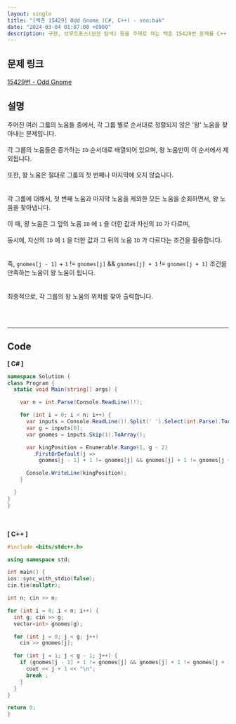 ```yaml
---
layout: single
title: "[백준 15429] Odd Gnome (C#, C++) - soo:bak"
date: "2024-03-04 01:07:00 +0900"
description: 구현, 브루트포스(완전 탐색) 등을 주제로 하는 백준 15429번 문제를 C++ C# 으로 풀이 및 해설
---
```


## 문제 링크
  [15429번 - Odd Gnome](https://www.acmicpc.net/problem/15429)

## 설명
주어진 여러 그룹의 노움들 중에서, 각 그룹 별로 순서대로 정렬되지 않은 '왕' 노움을 찾아내는 문제입니다.<br>
<br>
각 그룹의 노움들은 증가하는 `ID` 순서대로 배열되어 있으며, 왕 노움만이 이 순서에서 제외됩니다.<br>
<br>
또한, 왕 노움은 절대로 그룹의 첫 번째나 마지막에 오지 않습니다.<br>
<br>
<br>
각 그룹에 대해서, 첫 번째 노움과 마지막 노움을 제외한 모든 노움을 순회하면서, 왕 노움을 찾아냅니다.<br>
<br>
이 때, 왕 노움은 그 앞의 노움 `ID` 에 `1` 을 더한 값과 자신의 `ID` 가 다르며,<br>
<br>
동시에, 자신의 `ID` 에 `1` 을 더한 값과 그 뒤의 노움 `ID` 가 다르다는 조건을 활용합니다.<br>
<br>
<br>
즉, `gnomes[j - 1]` + `1` != `gnomes[j]` && `gnomes[j] + 1` != `gnomes[j + 1]` 조건을 만족하는 노움이 왕 노움이 됩니다.<br>
<br>
<br>
최종적으로, 각 그룹의 왕 노움의 위치를 찾아 출력합니다.<br>

<br>
<br>

- - -

## Code
<b>[ C# ] </b>
<br>

  ```c#
namespace Solution {
  class Program {
    static void Main(string[] args) {

      var n = int.Parse(Console.ReadLine()!);

      for (int i = 0; i < n; i++) {
        var inputs = Console.ReadLine()!.Split(' ').Select(int.Parse).ToArray();
        var g = inputs[0];
        var gnomes = inputs.Skip(1).ToArray();

        var kingPosition = Enumerable.Range(1, g - 2)
          .FirstOrDefault(j =>
            gnomes[j - 1] + 1 != gnomes[j] && gnomes[j] + 1 != gnomes[j + 1]) + 1;

        Console.WriteLine(kingPosition);
      }

    }
  }
}
  ```
<br><br>
<b>[ C++ ] </b>
<br>

  ```c++
#include <bits/stdc++.h>

using namespace std;

int main() {
  ios::sync_with_stdio(false);
  cin.tie(nullptr);

  int n; cin >> n;

  for (int i = 0; i < n; i++) {
    int g; cin >> g;
    vector<int> gnomes(g);

    for (int j = 0; j < g; j++)
      cin >> gnomes[j];

    for (int j = 1; j < g - 1; j++) {
      if (gnomes[j - 1] + 1 != gnomes[j] && gnomes[j] + 1 != gnomes[j + 1]) {
        cout << j + 1 << "\n";
        break ;
      }
    }
  }

  return 0;
}
  ```
